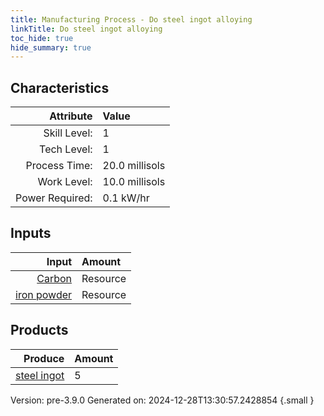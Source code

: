 ```yaml
---
title: Manufacturing Process - Do steel ingot alloying
linkTitle: Do steel ingot alloying
toc_hide: true
hide_summary: true
---
```



## Characteristics

| Attribute      | Value |
|--------:|:------|
|Skill Level:|1|
|Tech Level:|1|
|Process Time:|20.0 millisols|
|Work Level:|10.0 millisols|
|Power Required:|0.1 kW/hr|

## Inputs

| Input      | Amount |
|--------:|:------|
|[Carbon](/docs/definitions/resource/carbon)|Resource|0.5 kg|
|[iron powder](/docs/definitions/resource/iron-powder)|Resource|25.0 kg|

## Products


| Produce      | Amount |
|--------:|:------|
|[steel ingot](/docs/definitions/part/steel-ingot)|5|


Version: pre-3.9.0 Generated on: 2024-12-28T13:30:57.2428854
{.small }

